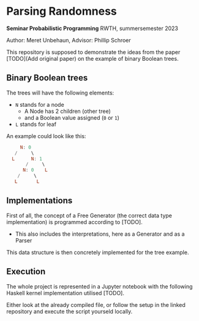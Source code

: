 # Parsing Randomness
**Seminar Probabilistic Programming** RWTH, summersemester 2023

Author: Meret Unbehaun, Advisor: Phillip Schroer

This repository is supposed to demonstrate the ideas from the paper [TODO](Add original paper) on the example of binary Boolean trees.

## Binary Boolean trees
The trees will have the following elements:
- `N` stands for a node
  - A Node has 2 children (other tree)
  - and a Boolean value assigned (`0` or `1`)
- `L` stands for leaf

An example could look like this:
```haskell
     N: 0 
   /     \
  L      N: 1
       /     \
      N: 0    L
    /     \
   L       L
```

## Implementations
First of all, the concept of a Free Generator (the correct data type implementation) is programmed according to [TODO].
- This also includes the interpretations, here as a Generator and as a Parser

This data structure is then concretely implemented for the tree example.


## Execution
The whole project is represented in a Jupyter notebook with the following Haskell kernel implementation utilised [TODO].

Either look at the already compiled file, or follow the setup in the linked repository and execute the script yourseld locally.